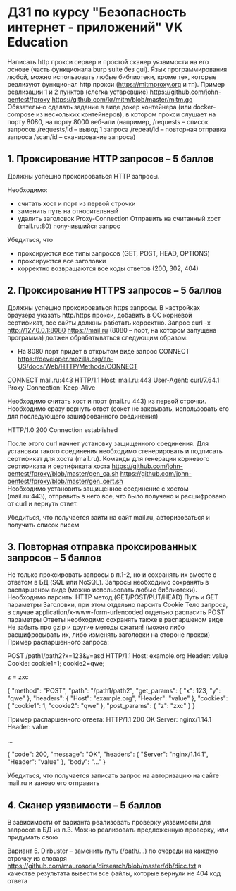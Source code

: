 # ДЗ1 по курсу "Безопасность интернет - приложений" VK Education

Написать http прокси сервер и простой сканер уязвимости на его основе (часть функционала burp suite без gui). Язык программирования любой, можно использовать любые библиотеки, кроме тех, которые реализуют функционал http прокси (https://mitmproxy.org и тп). Пример реализации 1 и 2 пунктов (слегка устаревшие) https://github.com/john-pentest/fproxy
https://github.com/kr/mitm/blob/master/mitm.go
Обязательно сделать задание в виде докер контейнера (или docker-compose из нескольких контейнеров), в котором прокси слушает на порту 8080, на порту 8000 веб-апи (например,
/requests – список запросов
/requests/id – вывод 1 запроса
/repeat/id – повторная отправка запроса
/scan/id – сканирование запроса)

## 1. Проксирование HTTP запросов – 5 баллов
   Должны успешно проксироваться HTTP запросы.

Необходимо:
- считать хост и порт из первой строчки
- заменить путь на относительный
- удалить заголовок Proxy-Connection
  Отправить на считанный хост (mail.ru:80) получившийся запрос

Убедиться, что
- проксируются все типы запросов (GET, POST, HEAD, OPTIONS)
- проксируются все заголовки
- корректно возвращаются все коды ответов (200, 302, 404)

## 2. Проксирование HTTPS запросов – 5 баллов
   Должны успешно проксироваться https запросы. В настройках браузера указать http/https прокси, добавить в ОС корневой сертификат, все сайты должны работать корректно.
   Запрос curl -x http://127.0.0.1:8080 https://mail.ru (8080 – порт, на котором запущена программа) должен обрабатываться следующим образом:
- На 8080 порт придет в открытом виде запрос CONNECT https://developer.mozilla.org/en-US/docs/Web/HTTP/Methods/CONNECT

CONNECT mail.ru:443 HTTP/1.1
Host: mail.ru:443
User-Agent: curl/7.64.1
Proxy-Connection: Keep-Alive

Необходимо считать хост и порт (mail.ru 443) из первой строчки.
Необходимо сразу вернуть ответ (сокет не закрывать, использовать его для последующего зашифрованного соединения)

HTTP/1.0 200 Connection established

После этого curl начнет установку защищенного соединения. Для установки такого соединения необходимо сгенерировать и подписать сертификат для хоста (mail.ru). Команды для генерации корневого сертификата и сертификата хоста https://github.com/john-pentest/fproxy/blob/master/gen_ca.sh https://github.com/john-pentest/fproxy/blob/master/gen_cert.sh  
Необходимо установить защищенное соединение с хостом (mail.ru:443), отправить в него все, что было получено и расшифровано от curl и вернуть ответ.

Убедиться, что получается зайти на сайт mail.ru, авторизоваться и получить список писем
## 3. Повторная отправка проксированных запросов – 5 баллов
   Не только проксировать запросы в п.1-2, но и сохранять их вместе с ответом в БД (SQL или NoSQL).
   Запросы необходимо сохранять в распаршеном виде (можно использовать любые библиотеки). Необходимо парсить:
   HTTP метод (GET/POST/PUT/HEAD)
   Путь и GET параметры
   Заголовки, при этом отдельно парсить Cookie
   Тело запроса, в случае application/x-www-form-urlencoded отдельно распасить POST параметры
   Ответы необходимо сохранять также в распаршеном виде
   Не забыть про gzip и другие методы сжатия! (можно либо расшифровывать их, либо изменять заголовки на стороне прокси)
   Пример распаршенного запроса:

POST /path1/path2?x=123&y=asd HTTP/1.1
Host: example.org
Header: value
Cookie: cookie1=1; cookie2=qwe;

z = zxc

{
"method": "POST",
"path": "/path1/path2",
"get_params": {
"x": 123,
"y": "qwe"
},
"headers": {
"Host": "example.org",
"Header": "value"
},
"cookies": {
"cookie1": 1,
"cookie2": "qwe"
},
"post_params": {
"z": "zxc"
}
}

Пример распаршенного ответа:
HTTP/1.1 200 OK
Server: nginx/1.14.1
Header: value

<html>...

{
"code": 200,
"message": "OK",
"headers": {
"Server": "nginx/1.14.1",
"Header": "value"
},
"body": "<html>..."
}



Убедиться, что получается записать запрос на авторизацию на сайте mail.ru и заново его отправить
## 4. Сканер уязвимости – 5 баллов
   В зависимости от варианта реализовать проверку уязвимости для запросов в БД из п.3. Можно реализовать предложенную проверку, или придумать свою

Вариант 5. Dirbuster – заменить путь (/path/...) по очереди на каждую строчку из словаря https://github.com/maurosoria/dirsearch/blob/master/db/dicc.txt
в качестве результата вывести все файлы, которые вернули не 404 код ответа


